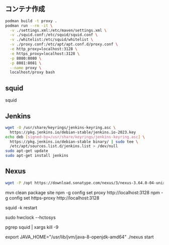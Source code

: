 ## コンテナ作成

```bash
podman build -t proxy .
podman run --rm -it \
  -v ./settings.xml:/etc/maven/settings.xml \
  -v ./squid.conf:/etc/squid/squid.conf \
  -v ./whitelist:/etc/squid/whitelist \
  -v ./proxy.conf:/etc/apt/apt.conf.d/proxy.conf \
  -e http_proxy=localhost:3128 \
  -e https_proxy=localhost:3128 \
  -p 8080:8080 \
  -p 8081:8081 \
  --name proxy \
  localhost/proxy bash
```

## squid

squid

## Jenkins

```bash
wget -O /usr/share/keyrings/jenkins-keyring.asc \
  https://pkg.jenkins.io/debian-stable/jenkins.io-2023.key
echo deb [signed-by=/usr/share/keyrings/jenkins-keyring.asc] \
  https://pkg.jenkins.io/debian-stable binary/ | sudo tee \
  /etc/apt/sources.list.d/jenkins.list > /dev/null
sudo apt-get update
sudo apt-get install jenkins
```

## Nexus

```bash
wget -P /opt https://download.sonatype.com/nexus/3/nexus-3.64.0-04-unix.tar.gz
```


mvn clean package site
npm -g config set proxy http://localhost:3128
npm -g config set https-proxy http://localhost:3128

squid -k restart

sudo hwclock --hctosys

pgrep squid | xargs kill -9


export JAVA_HOME="/usr/lib/jvm/java-8-openjdk-amd64"
./nexus start

```
